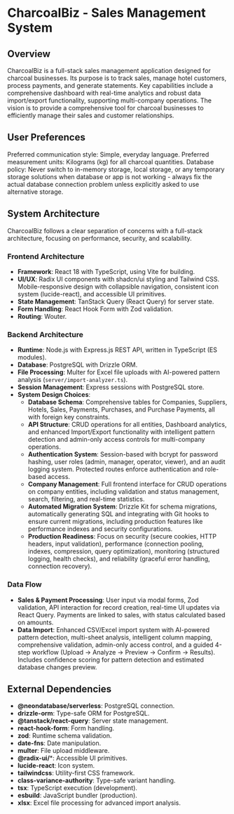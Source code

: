 # CharcoalBiz - Sales Management System

## Overview
CharcoalBiz is a full-stack sales management application designed for charcoal businesses. Its purpose is to track sales, manage hotel customers, process payments, and generate statements. Key capabilities include a comprehensive dashboard with real-time analytics and robust data import/export functionality, supporting multi-company operations. The vision is to provide a comprehensive tool for charcoal businesses to efficiently manage their sales and customer relationships.

## User Preferences
Preferred communication style: Simple, everyday language.
Preferred measurement units: Kilograms (kg) for all charcoal quantities.
Database policy: Never switch to in-memory storage, local storage, or any temporary storage solutions when database or app is not working - always fix the actual database connection problem unless explicitly asked to use alternative storage.

## System Architecture
CharcoalBiz follows a clear separation of concerns with a full-stack architecture, focusing on performance, security, and scalability.

### Frontend Architecture
- **Framework**: React 18 with TypeScript, using Vite for building.
- **UI/UX**: Radix UI components with shadcn/ui styling and Tailwind CSS. Mobile-responsive design with collapsible navigation, consistent icon system (lucide-react), and accessible UI primitives.
- **State Management**: TanStack Query (React Query) for server state.
- **Form Handling**: React Hook Form with Zod validation.
- **Routing**: Wouter.

### Backend Architecture
- **Runtime**: Node.js with Express.js REST API, written in TypeScript (ES modules).
- **Database**: PostgreSQL with Drizzle ORM.
- **File Processing**: Multer for Excel file uploads with AI-powered pattern analysis (`server/import-analyzer.ts`).
- **Session Management**: Express sessions with PostgreSQL store.
- **System Design Choices**:
    - **Database Schema**: Comprehensive tables for Companies, Suppliers, Hotels, Sales, Payments, Purchases, and Purchase Payments, all with foreign key constraints.
    - **API Structure**: CRUD operations for all entities, Dashboard analytics, and enhanced Import/Export functionality with intelligent pattern detection and admin-only access controls for multi-company operations.
    - **Authentication System**: Session-based with bcrypt for password hashing, user roles (admin, manager, operator, viewer), and an audit logging system. Protected routes enforce authentication and role-based access.
    - **Company Management**: Full frontend interface for CRUD operations on company entities, including validation and status management, search, filtering, and real-time statistics.
    - **Automated Migration System**: Drizzle Kit for schema migrations, automatically generating SQL and integrating with Git hooks to ensure current migrations, including production features like performance indexes and security configurations.
    - **Production Readiness**: Focus on security (secure cookies, HTTP headers, input validation), performance (connection pooling, indexes, compression, query optimization), monitoring (structured logging, health checks), and reliability (graceful error handling, connection recovery).

### Data Flow
- **Sales & Payment Processing**: User input via modal forms, Zod validation, API interaction for record creation, real-time UI updates via React Query. Payments are linked to sales, with status calculated based on amounts.
- **Data Import**: Enhanced CSV/Excel import system with AI-powered pattern detection, multi-sheet analysis, intelligent column mapping, comprehensive validation, admin-only access control, and a guided 4-step workflow (Upload → Analyze → Preview → Confirm → Results). Includes confidence scoring for pattern detection and estimated database changes preview.

## External Dependencies
- **@neondatabase/serverless**: PostgreSQL connection.
- **drizzle-orm**: Type-safe ORM for PostgreSQL.
- **@tanstack/react-query**: Server state management.
- **react-hook-form**: Form handling.
- **zod**: Runtime schema validation.
- **date-fns**: Date manipulation.
- **multer**: File upload middleware.
- **@radix-ui/***: Accessible UI primitives.
- **lucide-react**: Icon system.
- **tailwindcss**: Utility-first CSS framework.
- **class-variance-authority**: Type-safe variant handling.
- **tsx**: TypeScript execution (development).
- **esbuild**: JavaScript bundler (production).
- **xlsx**: Excel file processing for advanced import analysis.